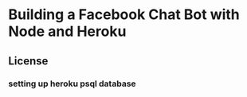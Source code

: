 # Building a Facebook Chat Bot with Node and Heroku

## License


### setting up heroku psql database


